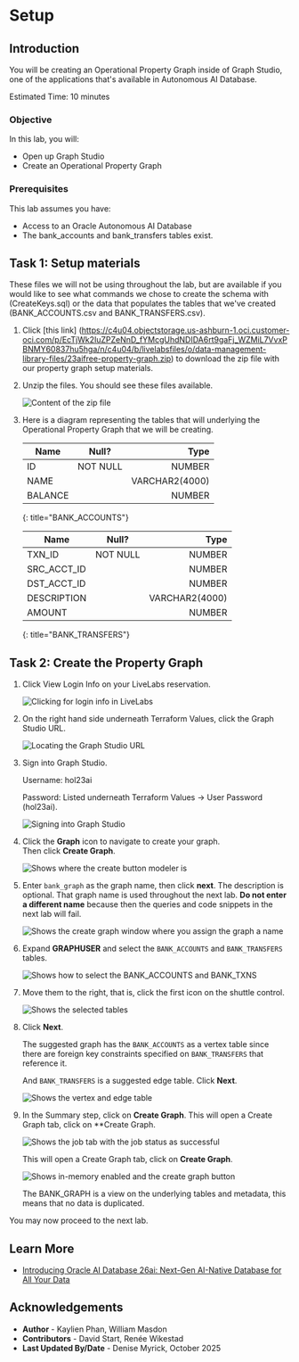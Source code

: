 # Setup

## Introduction

You will be creating an Operational Property Graph inside of Graph Studio, one of the applications that's available in Autonomous AI Database.

Estimated Time: 10 minutes

### Objective

In this lab, you will:

* Open up Graph Studio
* Create an Operational Property Graph

### Prerequisites

This lab assumes you have:

* Access to an Oracle Autonomous AI Database
* The bank\_accounts and bank\_transfers tables exist.

<!-- <if type="livelabs">
Watch the video below for a quick walk-through of the lab. The lab instructions on the left might not match the workshop you are currently in, but the steps in the terminal on the right remain the same.
[Change password](videohub:1_x4hgmc2i)
</if> -->

## Task 1: Setup materials

These files we will not be using throughout the lab, but are available if you would like to see what commands we chose to create the schema with (CreateKeys.sql) or the data that populates the tables that we've created (BANK\_ACCOUNTS.csv and BANK\_TRANSFERS.csv).

1. Click [this link] (https://c4u04.objectstorage.us-ashburn-1.oci.customer-oci.com/p/EcTjWk2IuZPZeNnD_fYMcgUhdNDIDA6rt9gaFj_WZMiL7VvxPBNMY60837hu5hga/n/c4u04/b/livelabsfiles/o/data-management-library-files/23aifree-property-graph.zip) to download the zip file with our property graph setup materials.

2. Unzip the files. You should see these files available.

    ![Content of the zip file](images/1-unzip.png)

3. Here is a diagram representing the tables that will underlying the Operational Property Graph that we will be creating.

    | Name | Null? | Type |
    | ------- |:--------:| --------------:|
    | ID | NOT NULL | NUMBER|
    | NAME |  | VARCHAR2(4000) |
    | BALANCE |  | NUMBER |
    {: title="BANK_ACCOUNTS"}

    | Name | Null? | Type |
    | ------- |:--------:| --------------:|
    | TXN_ID | NOT NULL | NUMBER|
    | SRC\_ACCT\_ID |  | NUMBER |
    | DST\_ACCT\_ID |  | NUMBER |
    | DESCRIPTION |  | VARCHAR2(4000) |
    | AMOUNT |  | NUMBER |
    {: title="BANK_TRANSFERS"}

## Task 2: Create the Property Graph

1. Click View Login Info on your LiveLabs reservation.

    ![Clicking for login info in LiveLabs](images/1-view-login-info.png)

2. On the right hand side underneath Terraform Values, click the Graph Studio URL.

    ![Locating the Graph Studio URL](images/2-graph-studio-url.png)

3. Sign into Graph Studio.

    Username: hol23ai

    Password: Listed underneath Terraform Values -> User Password (hol23ai).

    ![Signing into Graph Studio](images/3-graph-studio-login.png)

3. Click the **Graph** icon to navigate to create your graph.  
    Then click **Create Graph**.  
   
    ![Shows where the create button modeler is](images/graph-create-button.png " ")  

4. Enter `bank_graph` as the graph name, then click **next**. The description is optional.
    That graph name is used throughout the next lab. **Do not enter a different name** because then the queries and code snippets in the next lab will fail.
    
    ![Shows the create graph window where you assign the graph a name](./images/create-graph-dialog.png " ")

5. Expand **GRAPHUSER** and select the `BANK_ACCOUNTS` and `BANK_TRANSFERS` tables. 

    ![Shows how to select the BANK_ACCOUNTS and BANK_TXNS](./images/select-tables.png " ")

6. Move them to the right, that is, click the first icon on the shuttle control.   

    ![Shows the selected tables](./images/selected-tables.png " ")

7. Click **Next**.  

    The suggested graph has the `BANK_ACCOUNTS` as a vertex table since there are foreign key constraints specified on `BANK_TRANSFERS` that reference it.   

    And `BANK_TRANSFERS` is a suggested edge table. Click **Next**.

    ![Shows the vertex and edge table](./images/create-graph-suggested-model.png " ")    

7. In the Summary step, click on **Create Graph**. This will open a Create Graph tab, click on **Create Graph. 

    ![Shows the job tab with the job status as successful](./images/jobs-create-graph.png " ")  

    This will open a Create Graph tab, click on **Create Graph**. 

    ![Shows in-memory enabled and the create graph button](./images/create-graph-in-memory.png " ")

    The BANK_GRAPH is a view on the underlying tables and metadata, this means that no data is duplicated.

You may now proceed to the next lab.

## Learn More

* [Introducing Oracle AI Database 26ai: Next-Gen AI-Native Database for All Your Data](https://blogs.oracle.com/database/post/oracle-announces-oracle-ai-database-26ai)

## Acknowledgements

* **Author** - Kaylien Phan, William Masdon
* **Contributors** - David Start, Renée Wikestad
* **Last Updated By/Date** - Denise Myrick, October 2025
